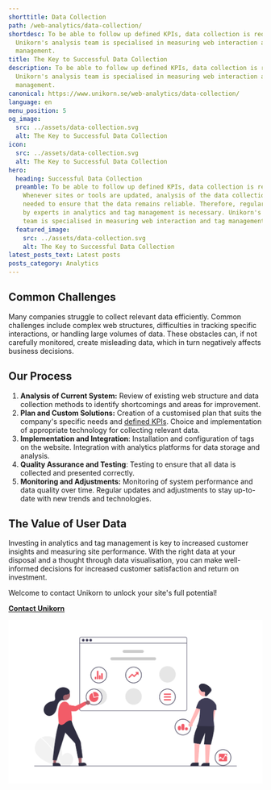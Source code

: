 ```yaml
---
shorttitle: Data Collection
path: /web-analytics/data-collection/
shortdesc: To be able to follow up defined KPIs, data collection is required.
  Unikorn's analysis team is specialised in measuring web interaction and tag
  management.
title: The Key to Successful Data Collection
description: To be able to follow up defined KPIs, data collection is required.
  Unikorn's analysis team is specialised in measuring web interaction and tag
  management.
canonical: https://www.unikorn.se/web-analytics/data-collection/
language: en
menu_position: 5
og_image:
  src: ../assets/data-collection.svg
  alt: The Key to Successful Data Collection
icon:
  src: ../assets/data-collection.svg
  alt: The Key to Successful Data Collection
hero:
  heading: Successful Data Collection
  preamble: To be able to follow up defined KPIs, data collection is required.
    Whenever sites or tools are updated, analysis of the data collection is
    needed to ensure that the data remains reliable. Therefore, regular review
    by experts in analytics and tag management is necessary. Unikorn's analysis
    team is specialised in measuring web interaction and tag management.
  featured_image:
    src: ../assets/data-collection.svg
    alt: The Key to Successful Data Collection
latest_posts_text: Latest posts
posts_category: Analytics
---
```

## Common Challenges

Many companies struggle to collect relevant data efficiently. Common challenges include complex web structures, difficulties in tracking specific interactions, or handling large volumes of data. These obstacles can, if not carefully monitored, create misleading data, which in turn negatively affects business decisions. 

## Our Process

1. **Analysis of Current System:** Review of existing web structure and data collection methods to identify shortcomings and areas for improvement.
2. **Plan and Custom Solutions:** Creation of a customised plan that suits the company's specific needs and [defined KPIs](https://www.unikorn.se/web-analytics/kpi-definition/). Choice and implementation of appropriate technology for collecting relevant data. 
3. **Implementation and Integration**: Installation and configuration of tags on the website. Integration with analytics platforms for data storage and analysis.
4. **Quality Assurance and Testing**: Testing to ensure that all data is collected and presented correctly.
5. **Monitoring and Adjustments:** Monitoring of system performance and data quality over time. Regular updates and adjustments to stay up-to-date with new trends and technologies.

## The Value of User Data

Investing in analytics and tag management is key to increased customer insights and measuring site performance. With the right data at your disposal and a thought through data visualisation, you can make well-informed decisions for increased customer satisfaction and return on investment.

Welcome to contact Unikorn to unlock your site's full potential!

**[Contact Unikorn](https://www.unikorn.se/contact/)**



![Data driven insights](../assets/data-insights.png "Data driven insights")